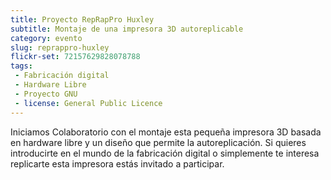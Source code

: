 ```yaml
---
title: Proyecto RepRapPro Huxley
subtitle: Montaje de una impresora 3D autoreplicable
category: evento
slug: reprappro-huxley
flickr-set: 72157629828078788
tags:
 - Fabricación digital
 - Hardware Libre
 - Proyecto GNU
 - license: General Public Licence
---
```


Iniciamos Colaboratorio con el montaje esta pequeña impresora 3D basada en hardware libre y un diseño que permite la autoreplicación. Si quieres introducirte en el mundo de la fabricación digital o simplemente te interesa replicarte esta impresora estás invitado a participar.
